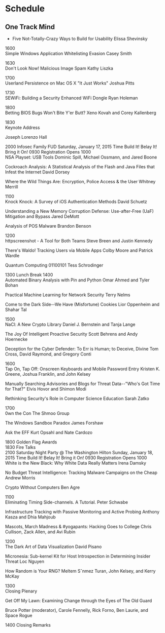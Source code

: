 # Schedule

## One Track Mind 

* Five Not-Totally-Crazy Ways to Build for Usability
Elissa Shevinsky

1600	
Simple Windows Application Whitelisting Evasion
Casey Smith

1630	
Don't Look Now! Malicious Image Spam
Kathy Liszka

1700	
Userland Persistence on Mac OS X "It Just Works"
Joshua Pitts

1730	
SEWiFi: Building a Security Enhanced WiFi Dongle
Ryan Holeman

1800	
Betting BIOS Bugs Won't Bite Y'er Butt?
Xeno Kovah and Corey Kallenberg

1830	
Keynote Address

Joseph Lorenzo Hall

2000	Infosec Family FUD
Saturday, January 17, 2015
Time	Build It!	Belay It!	Bring it On!
0930	Registration Opens
1000	
NSA Playset: USB Tools
Dominic Spill, Michael Ossmann, and Jared Boone


Cockroach Analysis: A Statistical Analysis of the Flash and Java Files that Infest the Internet
David Dorsey


Where the Wild Things Are: Encryption, Police Access & the User
Whitney Merrill

1100	
Knock Knock: A Survey of iOS Authentication Methods
David Schuetz


Understanding a New Memory Corruption Defense: Use-after-Free (UaF) Mitigation and Bypass
Jared DeMott


Analysis of POS Malware
Brandon Benson

1200	
httpscreenshot - A Tool for Both Teams
Steve Breen and Justin Kennedy


There's Waldo! Tracking Users via Mobile Apps
Colby Moore and Patrick Wardle


Quantum Computing 01100101
Tess Schrodinger

1300	Lunch Break
1400	
Automated Binary Analysis with Pin and Python
Omar Ahmed and Tyler Bohan


Practical Machine Learning for Network Security
Terry Nelms


Come to the Dark Side--We Have (Misfortune) Cookies
Lior Oppenheim and Shahar Tal

1500	
NaCl: A New Crypto Library
Daniel J. Bernstein and Tanja Lange


The Joy Of Intelligent Proactive Security
Scott Behrens and Andy Hoernecke


Deception for the Cyber Defender: To Err is Human; to Deceive, Divine
Tom Cross, David Raymond, and Gregory Conti

1600	
Tap On, Tap Off: Onscreen Keyboards and Mobile Password Entry
Kristen K. Greene, Joshua Franklin, and John Kelsey


Manually Searching Advisories and Blogs for Threat Data--"Who's Got Time for That?"
Elvis Hovor and Shimon Modi


Rethinking Security's Role in Computer Science Education
Sarah Zatko

1700	
0wn the Con
The Shmoo Group


The Windows Sandbox Paradox
James Forshaw


Ask the EFF
Kurt Opsahl and Nate Cardozo

1800		Golden Flag Awards	
1830	Fire Talks		
2100	Saturday Night Party @ The Washington Hilton
Sunday, January 18, 2015
Time	Build It!	Belay It!	Bring it On!
0930	Registration Opens
1000	
White is the New Black: Why White Data Really Matters
Irena Damsky


No Budget Threat Intelligence: Tracking Malware Campaigns on the Cheap
Andrew Morris


Crypto Without Computers
Ben Agre

1100	
Eliminating Timing Side-channels. A Tutorial.
Peter Schwabe


Infrastructure Tracking with Passive Monitoring and Active Probing
Anthony Kasza and Dhia Mahjoub


Mascots, March Madness & #yogapants: Hacking Goes to College
Chris Cullison, Zack Allen, and Avi Rubin

1200	
The Dark Art of Data Visualization
David Pisano


Micronesia: Sub-kernel Kit for Host Introspection in Determining Insider Threat
Loc Nguyen


How Random is Your RNG?
Meltem Sˆnmez Turan, John Kelsey, and Kerry McKay

1300	
Closing Plenary

Get Off My Lawn: Examining Change through the Eyes of The Old Guard

Bruce Potter (moderator), Carole Fennelly, Rick Forno, Ben Laurie, and Space Rogue

1400	Closing Remarks